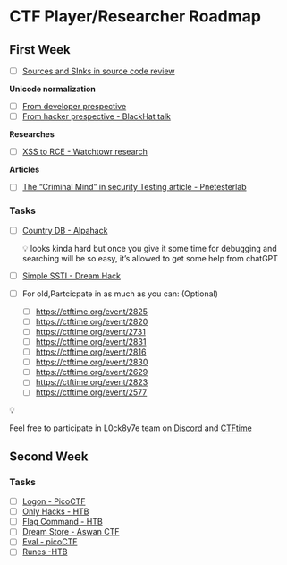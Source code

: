 # CTF Player/Researcher Roadmap
## First Week
- [ ]  [Sources and SInks in source code review](https://www.youtube.com/watch?v=ZaOtY4i5w_U&t=10s&pp=ygUbc291cmNlIGFuZCBzaW5rIGNvZGUgcmV2aWV3)

**Unicode normalization**
- [ ]  [From developer prespective](https://youtu.be/yoyhwPCq5Fg)
- [ ]  [From hacker prespective - BlackHat talk](https://youtu.be/hyyVeKdpeUU)

**Researches**
- [ ]  [XSS to RCE - Watchtowr research](https://labs.watchtowr.com/xss-to-rce-by-abusing-custom-file-handlers-kentico-xperience-cms-cve-2025-2748/)

**Articles**
- [ ]  [The “Criminal Mind” in security Testing article - Pnetesterlab](https://pentesterlab.com/blog/criminal-mindset-in-security-testing)

### Tasks

- [ ]  [Country DB - Alpahack](https://alpacahack.com/challenges/country-db)
    
    <aside>
    💡
    looks kinda hard but once you give it some time for debugging and searching will be so easy, it’s allowed to get some help from chatGPT
    
    </aside>
    
- [ ]  [Simple SSTI - Dream Hack](https://dreamhack.io/wargame/challenges/39)
- [ ]  For old,Partcicpate in as much as you can: (Optional)
    - [ ]  https://ctftime.org/event/2825
    - [ ]  https://ctftime.org/event/2820
    - [ ]  https://ctftime.org/event/2731
    - [ ]  https://ctftime.org/event/2831
    - [ ]  https://ctftime.org/event/2816
    - [ ]  https://ctftime.org/event/2830
    - [ ]  https://ctftime.org/event/2629
    - [ ]  https://ctftime.org/event/2823
    - [ ]  https://ctftime.org/event/2577

<aside>
💡

Feel free to participate in L0ck8y7e team on [Discord](https://discord.gg/xY4Cxdzu) and [CTFtime](https://ctftime.org/team/350754)

</aside>

## Second Week

### Tasks
- [ ]  [Logon - PicoCTF](https://play.picoctf.org/practice/challenge/46?category=1&page=1)
- [ ]  [Only Hacks - HTB](https://app.hackthebox.com/challenges/OnlyHacks)
- [ ]  [Flag Command - HTB](https://app.hackthebox.com/challenges/Flag%2520Command)
- [ ]  [Dream Store - Aswan CTF](https://t.co/hjLkdM63p2)
- [ ]  [Eval - picoCTF](https://play.picoctf.org/practice/challenge/484?category=1&difficulty=2&page=1&solved=0)
- [ ]  [Runes -HTB](https://app.hackthebox.com/challenges/Dark%2520Runes)
